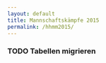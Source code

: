 ```yaml
---
layout: default
title: Mannschaftskämpfe 2015
permalink: /hhmm2015/
---
```


### TODO Tabellen migrieren
